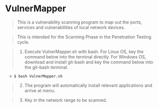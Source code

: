 # VulnerMapper

> This is a vulnerability scanning program to map out the ports, services and vulnerabilities of local network devices.

> This is intended for the Scanning Phase in the Penetration Testing cycle.

>   1. Execute VulnerMapper.sh with bash. For Linux OS, key the command below into the terminal directly. For Windows OS, download and            install git-bash and key the command below into the git-bash terminal.
     
      > $ bash VulnerMapper.sh
      
    
>   2. The program will automatically install relevant applications and arrive at menu.

>   3. Key in the network range to be scanned.
